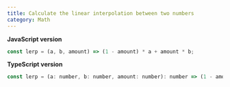```yaml
---
title: Calculate the linear interpolation between two numbers
category: Math
---
```


**JavaScript version**

```js
const lerp = (a, b, amount) => (1 - amount) * a + amount * b;
```

**TypeScript version**

```js
const lerp = (a: number, b: number, amount: number): number => (1 - amount) * a + amount * b;
```
